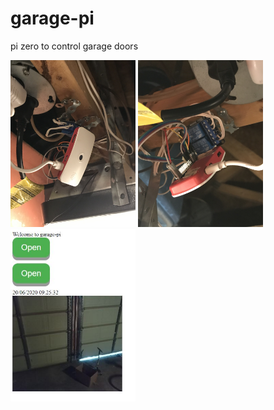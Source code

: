 # garage-pi
pi zero to control garage doors

<img src="garage-pi-front.jpg" width="200">
<img src="garage-pi-back.jpg" width="200">
<img src="garage-pi-screenshot.jpg" width="200">
